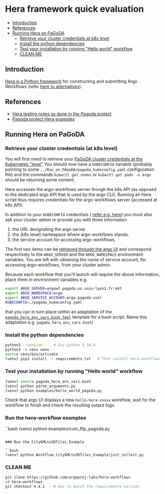 # Hera framework quick evaluation

<!-- TOC -->

- [Introduction](#introduction)
- [References](#references)
- [Running Hera on PaGoDA](#running-hera-on-pagoda)
  - [Retrieve your cluster credentials at k8s level](#retrieve-your-cluster-credentials-at-k8s-level)
  - [Install the python dependencies](#install-the-python-dependencies)
  - [Test your installation by running "Hello world" workflow](#test-your-installation-by-running-hello-world-workflow)
  - [CLEAN ME](#clean-me)

<!-- /TOC -->

## Introduction
[Hera is a Python framework](https://github.com/argoproj-labs/hera-workflows)
for constructing and submitting Argo Workflows (refer
[here to alternatives](PythonWrappersAlternative.md)).

## References

* [Hera testing notes as done in the Pagoda project](https://gitlab.liris.cnrs.fr/pagoda/pagoda-charts-management/argo-workflows/-/blob/develop/argodocs/docs/heraworkflows.md)
* [Pagoda project Hera examples](https://gitlab.liris.cnrs.fr/pagoda/pagoda-charts-management/argo-workflows/-/tree/develop/hera-script)

## Running Hera on PaGoDA

### Retrieve your cluster credentials (at k8s level)

You will first need to retrieve your 
[PaGoDA cluster credentials at the Kubernetes "level"](../On_PaGoDA_cluster/Readme.md#retrieve-your-cluster-credentials-at-the-kubernetes-level)
You should now have a `KUBECONFIG` variable (probably pointing to some
`../Run_on_PAGoDA/pagoda_kubeconfig.yaml` configuration file) and the 
commands `kubectl get nodes` or `kubectl get pods -n argo` should be 
returning some content.

Hera accesses the argo-workflows server though the k8s API (as opposed to the
dedicated argo API that is used by the argo CLI). Running an Hera script thus
requires credentials for the argo-workflows server (accessed at k8s API).

In addition to your `KUBECONFIG` credentials (
[refer e.g. here](../On_PaGoDA_cluster/Readme.md#retrieve-your-cluster-credentials-at-the-kubernetes-level))
you must also ask your cluster admin to provide you with three information
1. the URL designating the argo server
2. the (k8s level) namespace where argo-workflows stands.
3. the service account for accessing argo-workflows.

The first two items can be 
[retrieved through the argo UI](../On_PaGoDA_cluster#retrieve-your-cluster-credentials-at-the-argo-server-level)
and correspond respectively to the `ARGO_SERVER` and the `ARGO_NAMESPACE`
environment variables.
You are left with obtaining the name of service account, for accessing 
argo-workflows, from your cluster admin.

Because each workflow that you'll launch will require the above information,
place them in environment variables e.g.

```bash
export ARGO_SERVER=argowf.pagoda.os.univ-lyon1.fr:443
export ARGO_NAMESPACE=argo
export ARGO_SERVICE_ACCOUNT=argo-pagoda-user
KUBECONFIG=./pagoda_kubeconfig.yaml
```

that you can in turn place within an adaptation of the
[`pagoda_hera_env_vars.bash.tmpl`](pagoda_hera_env_vars.bash.tmpl)
template for a bash script. Name this adaptation e.g. `pagoda_hera_env_vars.bash`) 

### Install the python dependencies

```bash
python3 --version     # Say python 3.10.8 
python3 -m venv venv
source venv/bin/activate
(venv) pip3 install -r requirements.txt   # That install hera-workflows
```

### Test your installation by running "Hello world" workflow

```bash
(venv) source pagoda_hera_env_vars.bash
(venv) python parse_arguments.py
(venv) python examples/hello_world_pagoda.py
```

Check that argo UI displays a new `hello-hera-xxxxx` workflow, wait for the
workflow to finish and check the resulting output logs.

### Run the hera-workflow examples

``bash
(venv) python examples/coin_flip_pagoda.py
```

### Run the CityGMLto3DTiles_Example

``bash
(venv) python Workflow_CityGMLto3DTiles_Example/just_collect.py
```

### CLEAN ME
```bash
git clone https://github.com/argoproj-labs/hera-workflows
cd hera-workflows
git checkout 4.4.1    # Has to match the requirements version 
```

